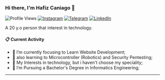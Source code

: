  ### Hi there, I'm Hafiz Caniago 👋
![Profile Views](https://komarev.com/ghpvc/?username=hafizcode02)
[![Instagram](https://img.shields.io/badge/--linkedin?label=Instagram&logo=Instagram&style=social)](https://www.instagram.com/hafizcaniago/)
[![Telegram](https://img.shields.io/badge/--telegram?label=Telegram&logo=Telegram&style=social)](https://t.me/hafizcode02/) 
[![LinkedIn](https://img.shields.io/badge/--linkedin?label=LinkedIn&logo=LinkedIn&style=social)](https://www.linkedin.com/in/hafiz-caniago/) 

A 20 y.o person that interest in technology.
#### 📋 Current Activity
- 📖 I’m currently focusing to Learn Website Development;
- 📖 also learning to Microcontroller (Robotics) and Security Pentesting;
- 🤔 My Interests in technology, but i haven't choose my speciality;
- 💼 I’m Pursuing a Bachelor's Degree in Informatics Engineering;
----
